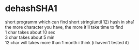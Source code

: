 # dehashSHA1
short programm which can find short string(until 12) hash in sha1<br>
the more character you have, the more it'll take time to find<br>
1 char takes about 10 sec<br>
3 char takes about 5 min<br>
12 char will takes more than 1 month i think (i haven't tested it)
